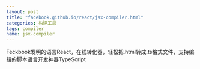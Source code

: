 ```yaml
---
layout: post
title: "facebook.github.io/react/jsx-compiler.html"
categories: 构建工具
tags: compiler
name: jsx-compiler
---
```


Feckbook发明的语言React，在线转化器，轻松<!--break-->把.html转成.ts格式文件，支持编辑的脚本语言开发神器TypeScript

